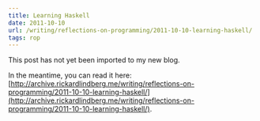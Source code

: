 ```yaml
---
title: Learning Haskell
date: 2011-10-10
url: /writing/reflections-on-programming/2011-10-10-learning-haskell/
tags: rop
---
```


This post has not yet been imported to my new blog.

In the meantime, you can read it here: [http://archive.rickardlindberg.me/writing/reflections-on-programming/2011-10-10-learning-haskell/](http://archive.rickardlindberg.me/writing/reflections-on-programming/2011-10-10-learning-haskell/).
